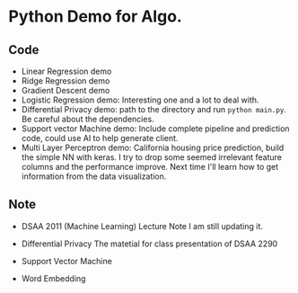 # Python Demo for Algo.

## Code
- Linear Regression demo
- Ridge Regression demo
- Gradient Descent demo
- Logistic Regression demo: Interesting one and a lot to deal with.
- Differential Privacy demo: path to the directory and run `python main.py`. Be careful about the dependencies.
- Support vector Machine demo: Include complete pipeline and prediction code, could use AI to help generate client.
- Multi Layer Perceptron demo: California housing price prediction, build the simple NN with keras. 
  I try to drop some seemed irrelevant feature columns and the performance improve. Next time I'll learn how to get information from the data visualization.
## Note
- DSAA 2011 (Machine Learning) Lecture Note
  I am still updating it.

- Differential Privacy
  The matetial for class presentation of DSAA 2290
- Support Vector Machine
- Word Embedding 
